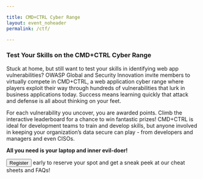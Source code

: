```yaml
---

title: CMD+CTRL Cyber Range
layout: event_noheader
permalink: /ctf/

---
```


### Test Your Skills on the CMD+CTRL Cyber Range

Stuck at home, but still want to test your skills in identifying web app vulnerabilities?  OWASP Global and Security Innovation invite members to virtually compete in CMD+CTRL, a web application cyber range where players exploit their way through hundreds of vulnerabilities that lurk in business applications today.  Success means learning quickly that attack and defense is all about thinking on your feet. 

For each vulnerability you uncover, you are awarded points. Climb the interactive leaderboard for a chance to win fantastic prizes! CMD+CTRL is ideal for development teams to train and develop skills, but anyone involved in keeping your organization’s data secure can play - from developers and managers and even CISOs. 

**All you need is your laptop and inner evil-doer!**

<button class='cta-button grey' onclick="location.href='/register/?id=sku_H3QHzTjvFeE2EC'">Register</button> early to reserve your spot and get a sneak peek at our cheat sheets and FAQs! 